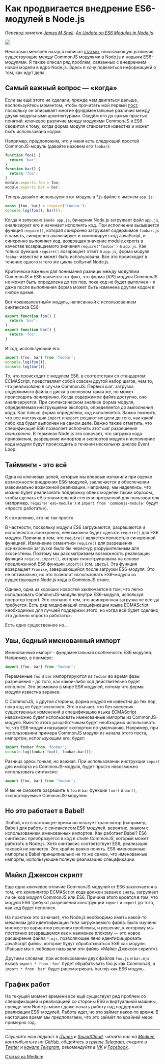 # Как продвигается внедрение ES6-модулей в Node.js

*Перевод заметки [James M Snell](https://medium.com/@jasnell): [An Update on ES6 Modules in Node.js](https://medium.com/the-node-js-collection/an-update-on-es6-modules-in-node-js-42c958b890c).*

![](https://cdn-images-1.medium.com/max/1600/1*-Cn-SC0uvQBltUtxw8LFTQ.jpeg)

Несколько месяцев назад я написал [статью](https://medium.com/devschacht/node-js-tc-39-and-modules-3813d2f37370), описывающую различия, существующие между CommonJS модулями в Node.js и новыми ES6-модулями. Я также описал ряд проблем, связанных с внедрением новой модели в ядро Node.js. Здесь я хочу поделиться информацией о том, как идут дела.

## Самый важный вопрос — «когда»

Если вы ещё этого не сделали, прежде чем двигаться дальше, воспользуйтесь моментом, чтобы прочитать мой первый [пост](https://medium.com/devschacht/node-js-tc-39-and-modules-3813d2f37370), поскольку он описывает многие фундаментальные различия между двумя модульными архитектурами. Сведём его до самых простых понятий: ключевое различие между модулями CommonJS и ES6 сводится к тому, когда форма модуля становится известна и может быть использована кодом.

Например, предположим, что у меня есть следующий простой CommonJS-модуль (давайте назовем его `foobar`):

```js
function foo() {
  return 'bar';
}
function bar() {
  return 'foo';
}
module.exports.foo = foo;
module.exports.bar = bar;
```

Теперь давайте используем этот модуль в *.js файле с именем `app.js`:

```js
const {foo, bar} = require('foobar');
console.log(foo(), bar());
```

Когда я запускаю `$node app.js`, бинарник Node.js загружает файл `app.js`, анализирует его и начинает исполнять код. При исполнении вызывается функция `require()`, которая *синхронно* загружает содержимое `foobar.js` в память, синхронно анализирует и компилирует код JavaScript, и синхронно выполняет код, возвращая значение module.exports в качестве возвращаемого значения `require('foobar')` в `app.js`. Как только функция `require()` возвращает ответ в `app.js`, форма модуля `foobar` известна и может быть использована. Все это происходит в течение одного и того же цикла событий Node.js.

Критически важным для понимания разницы между модулями CommonJS и ES6 является тот факт, что форма (API) модуля CommonJS не может быть определена до тех пор, пока код не будет выполнен - и даже после выполнения форма может быть изменена другим кодом в любое время.

Вот «эквивалентный» модуль, написанный с использованием синтаксиса ES6:

```js
export function foo() {
  return 'bar';
}
export function bar() {
  return 'foo';
}
```

И код, использующий его:

```js
import {foo, bar} from 'foobar';
console.log(foo());
console.log(bar());
```

То, что происходит с модулем ES6, в соответствии со стандартом ECMAScript, представляет собой совсем другой набор шагов, чем то, что реализовано в случае CommonJS. Первый шаг: загрузка содержимого файла с диска в основном такая же, но может происходить *асинхронно*. Когда содержимое файла доступно, оно анализируется. При синтаксическом анализе форма модуля, определяемая инструкциями экспорта, определяется *до выполнения* кода. Как только форма определена, код исполняется. Важно помнить, что все инструкции `import` и `export` решают их цели до того, как какой-либо код будет выполнен на самом деле. Важно также отметить, что спецификация ES6 позволяет исполнить этот шаг разрешения *асинхронно*. В терминах Node.js это означает, что загрузка кода приложения, разрешение импортов и экспортов модуля и исполнение кода модуля будут происходить в течении нескольких циклов Event Loop.

## Тайминги - это всё

Одна из ключевых целей, которые мы впервые изложили при оценке возможности внедрения ES6-модулей, заключается в обеспечении максимально возможной реализации. Например, мы надеялись, что можно будет реализовать поддержку обеих моделей таким образом, чтобы сделать её в значительной степени прозрачной для пользователя (например, `require('es6-module')` и `import from 'commonjs-module'` будут «просто работать»).

К сожалению, это не так просто.

В частности, поскольку модули ES6 загружаются, разрешаются и исполняются асинхронно, невозможно будет сделать `require()` для ES6 модуля. Причина в том, что `require()` является полностью синхронной функцией. Изменение семантики `require()` для разрешения асинхронной загрузки было бы чересчур разрушительным для экосистемы. Поэтому мы рассматриваем возможность реализации функции `require.import()`, которая сконструирована на основе предложенной ES6 функции `import()` (см. [здесь](https://github.com/tc39/proposal-dynamic-import)). Эта функция возвращает `Promise`, завершающийся после загрузки ES6-модуля. Это не оптимально, но это позволит использовать ES6-модули из существующего Node.js кода в CommonJS стиле.

Однако, одна из хороших новостей заключается в том, что легко использовать CommonJS-модули внутри ES6-модуля, используя оператор import. Это связано с тем, что асинхронная загрузка не всегда требуется. Есть ряд модификаций спецификации языка ECMAScript необходимых для лучшей поддержки этого, но когда всё будет сделано, это должно «просто работать».

Есть одно существенное но...

## Увы, бедный именованный импорт

Именованный импорт - фундаментальная особенность ES6 модулей. Например, в примере:

```js
import {foo, bar} from 'foobar';
```

Переменные `foo` и `bar` импортируются из `foobar` во время фазы разрешения - до того, как какой-либо код действительно будет исполнен. Это возможно в мире ES6 модулей, потому что форма модуля известна заранее.

С CommonJS, с другой стороны, форма модуля не известна до тех пор, пока код не будет исполнен. Это означает, что без внесения существенных изменений в спецификацию языка ECMAScript невозможно будет использовать именованные импорты из CommonJS-модуля. Вместо этого разработчикам будет необходимо использовать то, что ES6-модули называют экспортом по умолчанию. Например, при использовании примера CommonJS модуля из начала этого поста, импортом, использующим его, будет:

```js
import foobar from 'foobar';
console.log(foobar.foo(), foobar.bar());
```

Разница здесь тонкая, но важная. При использовании инструкции `import` для импорта из CommonJS-модуля, будет просто невозможно использовать синтаксис:

```js
import {foo, bar} from 'foobar';
```

И вы не сможете разрешить в `foo` и `bar` функции `foo()` и `bar()`, экспортируемые CommonJS-модулем.

## Но это работает в Babel!

Любой, кто в настоящее время использует транслятор (например, Babel) для работы с синтаксисом ES6-модулей, вероятно, знаком с использованием именованных импортов. Как работает Babel? ES6 синтаксис преобразуется в код в стиле CommonJS, который может работать в Node.js. Хотя синтаксис соответствует ES6, реализация таковой не является. Это крайне важно понять. ES6 именованные импорты в Babel принципиально не то же самое, что именованные импорты, использующие полную реализацию спецификации.

## Майкл Джексон скрипт

Еще одно ключевое отличие CommonJS модулей от ES6 заключается в том, что компилятор ECMAScript кода должен заранее знать, загружает ли он код модуля CommonJS или ES6. Причина этого кроется в том, что модули ES6 требуют разрешения конструкций `import` и `export` до того, как код будет исполнен.

На практике это означает, что Node.js необходимо иметь какой-то механизм для идентификации типа загружаемого файла. Было изучено множество вариантов решения проблемы, и решение, к которому мы постоянно возвращаемся как к наименее плохому — это новое расширение файла `*.mjs`, позволяющее явно идентифицировать JavaScript файлы, которые будут обрабатываться ES6 как модули. (Раньше мы с любовью называли эти файлы «Майкл Джексон скрипт»).

Другими словами, при использовании двух файлов `foo.js` и `bar.mjs` вызов `import * from 'foo'` будет обрабатывать foo.js как CommonJS, а `import * from 'bar'` будет рассматривать bar.mjs как ES6 модуль.

## График работ

На текущий момент времени все ещё существует ряд проблем со спецификацией и реализацией со стороны ES6 и виртуальной машины, прежде чем Node.js может даже начать работу над поддержкой реализации ES6-модулей. Работа идет, но это займет какое-то время. В настоящее время мы предполагаем, что это займёт по крайней мере примерно год.

- - - -

*Слушайте наш подкаст в [iTunes](https://itunes.apple.com/ru/podcast/девшахта/id1226773343) и [SoundCloud](https://soundcloud.com/devschacht), читайте нас на [Medium](https://medium.com/devschacht), контрибьютьте на [GitHub](https://github.com/devSchacht), общайтесь в [группе Telegram](https://t.me/devSchacht), следите в [Twitter](https://twitter.com/DevSchacht) и [канале Telegram](https://t.me/devSchachtChannel), рекомендуйте в [VK](https://vk.com/devschacht) и [Facebook](https://www.facebook.com/devSchacht).*

[Статья на Medium](https://medium.com/devschacht/an-update-on-es6-modules-in-node-js-e0e7dcc44c6e)
